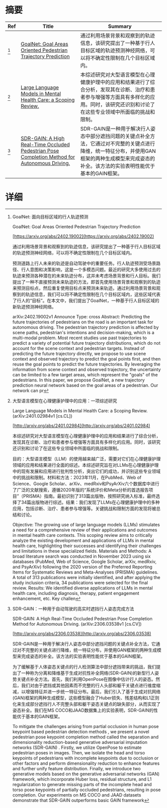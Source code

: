 # 摘要

| Ref | Title | Summary |
| --- | --- | --- |
| [^1] | [GoalNet: Goal Areas Oriented Pedestrian Trajectory Prediction](https://arxiv.org/abs/2402.19002) | 通过利用场景背景和观察到的轨迹信息，该研究提出了一种基于行人目标区域的轨迹预测神经网络，可以将不确定性限制在几个目标区域内。 |
| [^2] | [Large Language Models in Mental Health Care: a Scoping Review.](http://arxiv.org/abs/2401.02984) | 本综述研究对大型语言模型在心理健康护理中的应用和结果进行了综合分析，发现其在诊断、治疗和患者参与增强等方面具有多样化的应用。同时，该研究还识别和讨论了在这些专业领域中所面临的挑战和限制。 |
| [^3] | [SDR-GAIN: A High Real-Time Occluded Pedestrian Pose Completion Method for Autonomous Driving.](http://arxiv.org/abs/2306.03538) | SDR-GAIN是一种用于解决行人姿态中部分遮挡问题的关键点补全方法，它通过对不完整的关键点进行降维，统一特征分布，并使用GAN框架的两种生成模型来完成姿态的补全。该方法的实验表明性能优于基本的GAIN框架。 |

# 详细

[^1]: GoalNet: 面向目标区域的行人轨迹预测

    GoalNet: Goal Areas Oriented Pedestrian Trajectory Prediction

    [https://arxiv.org/abs/2402.19002](https://arxiv.org/abs/2402.19002)

    通过利用场景背景和观察到的轨迹信息，该研究提出了一种基于行人目标区域的轨迹预测神经网络，可以将不确定性限制在几个目标区域内。

    

    预测道路上行人未来的轨迹是自动驾驶中的重要任务。行人轨迹预测受场景路径、行人意图和决策影响，这是一个多模态问题。最近的研究大多使用过去的轨迹来预测各种潜在的未来轨迹分布，这并未考虑场景背景和行人目标。我们提出了一种不直接预测未来轨迹的方法，即首先使用场景背景和观察到的轨迹来预测目标点，然后重复使用目标点来预测未来轨迹。通过利用场景背景和观察到的轨迹信息，我们可以将不确定性限制在几个目标区域内，这些区域代表了行人的“目标”。在本文中，我们提出了GoalNet，一种基于行人目标区域的新轨迹预测神经网络。

    arXiv:2402.19002v1 Announce Type: cross  Abstract: Predicting the future trajectories of pedestrians on the road is an important task for autonomous driving. The pedestrian trajectory prediction is affected by scene paths, pedestrian's intentions and decision-making, which is a multi-modal problem. Most recent studies use past trajectories to predict a variety of potential future trajectory distributions, which do not account for the scene context and pedestrian targets. Instead of predicting the future trajectory directly, we propose to use scene context and observed trajectory to predict the goal points first, and then reuse the goal points to predict the future trajectories. By leveraging the information from scene context and observed trajectory, the uncertainty can be limited to a few target areas, which represent the "goals" of the pedestrians. In this paper, we propose GoalNet, a new trajectory prediction neural network based on the goal areas of a pedestrian. Our network can pr
    
[^2]: 大型语言模型在心理健康护理中的应用：一项综述研究

    Large Language Models in Mental Health Care: a Scoping Review. (arXiv:2401.02984v1 [cs.CL])

    [http://arxiv.org/abs/2401.02984](http://arxiv.org/abs/2401.02984)

    本综述研究对大型语言模型在心理健康护理中的应用和结果进行了综合分析，发现其在诊断、治疗和患者参与增强等方面具有多样化的应用。同时，该研究还识别和讨论了在这些专业领域中所面临的挑战和限制。

    

    目的：大型语言模型（LLM）的使用越来越广泛，需要对它们在心理健康护理领域的应用和结果进行全面的综述。本综述研究旨在对LLMs在心理健康护理中的现有发展和应用进行批判性分析，突出它们的成功，并识别这些专业领域中的挑战和限制。材料和方法：2023年11月，在PubMed、Web of Science、Google Scholar、arXiv、medRxiv和PsyArXiv六个数据库中进行了广泛的文献搜索，遵循2020年版的“系统评价和Meta分析的首选报告项目”（PRISMA）指南。最初识别了313篇出版物，按照研究纳入标准，最终选择了34篇出版物进行综述。结果：我们发现了LLMs在心理健康护理中的多种应用，包括诊断、治疗、患者参与增强等。关键挑战和限制方面的发现将被总结和讨论。

    Objective: The growing use of large language models (LLMs) stimulates a need for a comprehensive review of their applications and outcomes in mental health care contexts. This scoping review aims to critically analyze the existing development and applications of LLMs in mental health care, highlighting their successes and identifying their challenges and limitations in these specialized fields. Materials and Methods: A broad literature search was conducted in November 2023 using six databases (PubMed, Web of Science, Google Scholar, arXiv, medRxiv, and PsyArXiv) following the 2020 version of the Preferred Reporting Items for Systematic Reviews and Meta-Analyses (PRISMA) guidelines. A total of 313 publications were initially identified, and after applying the study inclusion criteria, 34 publications were selected for the final review. Results: We identified diverse applications of LLMs in mental health care, including diagnosis, therapy, patient engagement enhancement, etc. Key challen
    
[^3]: SDR-GAIN：一种用于自动驾驶的高实时遮挡行人姿态完成方法

    SDR-GAIN: A High Real-Time Occluded Pedestrian Pose Completion Method for Autonomous Driving. (arXiv:2306.03538v1 [cs.CV])

    [http://arxiv.org/abs/2306.03538](http://arxiv.org/abs/2306.03538)

    SDR-GAIN是一种用于解决行人姿态中部分遮挡问题的关键点补全方法，它通过对不完整的关键点进行降维，统一特征分布，并使用GAN框架的两种生成模型来完成姿态的补全。该方法的实验表明性能优于基本的GAIN框架。

    

    为了缓解基于人体姿态关键点的行人检测算法中部分遮挡带来的挑战，我们提出了一种称为分离和降维基于生成对抗性补全网络(SDR-GAIN)的新型行人姿势关键点补全方法。首先，我们利用OpenPose在图像中估计行人的姿态。然后，我们对由于遮挡或其他因素而不完整的行人头部和躯干关键点进行维度缩减，以增强特征并进一步统一特征分布。最后，我们引入了基于生成对抗网络(GAN)框架的两种生成模型，这些模型融合了Huber损失、残差结构和L1正则化来生成部分遮挡行人不完整头部和躯干姿态关键点的缺失部分，从而实现了姿态补全。我们在MS COCO和JAAD数据集上的实验表明，SDR-GAIN的性能优于基本的GAIN框架。

    To mitigate the challenges arising from partial occlusion in human pose keypoint based pedestrian detection methods , we present a novel pedestrian pose keypoint completion method called the separation and dimensionality reduction-based generative adversarial imputation networks (SDR-GAIN) . Firstly, we utilize OpenPose to estimate pedestrian poses in images. Then, we isolate the head and torso keypoints of pedestrians with incomplete keypoints due to occlusion or other factors and perform dimensionality reduction to enhance features and further unify feature distribution. Finally, we introduce two generative models based on the generative adversarial networks (GAN) framework, which incorporate Huber loss, residual structure, and L1 regularization to generate missing parts of the incomplete head and torso pose keypoints of partially occluded pedestrians, resulting in pose completion. Our experiments on MS COCO and JAAD datasets demonstrate that SDR-GAIN outperforms basic GAIN framework
    

